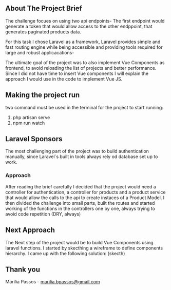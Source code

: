 ## About The Project Brief

The challenge focues on using two api endpoints- The first endpoint would generate a token that would allow access to the other endppoint, that generates paginated products data. 

For this task I chose Laravel as a framework, Laravel provides simple and fast routing engine while being accessible and providing tools required for large and robust applicacations- 

The ultimate goal of the project was to also implement Vue Components as frontend, to avoid reloading the list of projects and better performance. Since I did not have time to insert Vue components I will explain the approach I would use in the code to implement Vue JS.

## Making the project run

two command must be used in the terminal for the project to start running:
1. php artisan serve
2. npm run watch

## Laravel Sponsors

The most challenging part of the project was to build authentication manually, since Laravel´s built in tools always rely od database set up to work. 

### Approach

After reading the brief carefully I decided that the  project would need a controller for authentication, a controller for products and a product service that would allow the calls to the api to create instaces of a Product Model. I then divided the challenge into small parts, built the routes and started working of the functions in the controllers one by one, always trying to avoid code repetition (DRY, always)

## Next Approach

The Next step of the project would be to build Vue Components using laravel functions. I started by skecthing a wireframe to define components hierarchy. I came up with the following solution:
(skecth)





## Thank you

Marília Passos - marilia.bpassos@gmail.com
